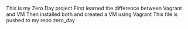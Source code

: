 This is my Zero Day project
First learned the difference between Vagrant and VM
Then installed both and created a VM using Vagrant
This file is pushed to my repo zero_day 
